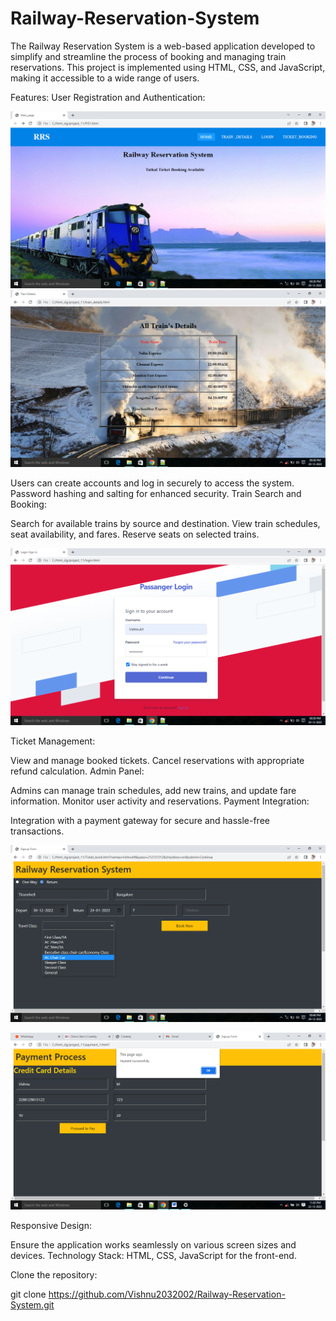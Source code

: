 # Railway-Reservation-System
The Railway Reservation System is a web-based application developed to simplify and streamline the process of booking and managing train reservations. This project is implemented using HTML, CSS, and JavaScript, making it accessible to a wide range of users.

Features:
User Registration and Authentication:

![HOME PAGE](https://github.com/Vishnu2032002/Railway-Reservation-System/blob/main/Screenshot%20(56).png)
![TRAIN DETAILS](https://github.com/Vishnu2032002/Railway-Reservation-System/blob/main/Screenshot%20(57).png)

Users can create accounts and log in securely to access the system.
Password hashing and salting for enhanced security.
Train Search and Booking:

Search for available trains by source and destination.
View train schedules, seat availability, and fares.
Reserve seats on selected trains.

![USER LOGIN](https://github.com/Vishnu2032002/Railway-Reservation-System/blob/main/Screenshot%20(59).png)

Ticket Management:

View and manage booked tickets.
Cancel reservations with appropriate refund calculation.
Admin Panel:

Admins can manage train schedules, add new trains, and update fare information.
Monitor user activity and reservations.
Payment Integration:

Integration with a payment gateway for secure and hassle-free transactions.


![TICKET BOOKING](https://github.com/Vishnu2032002/Railway-Reservation-System/blob/main/Screenshot%20(60).png)

![PAYMENT SECTION](https://github.com/Vishnu2032002/Railway-Reservation-System/blob/main/Screenshot%20(63).png)

Responsive Design:

Ensure the application works seamlessly on various screen sizes and devices.
Technology Stack:
HTML, CSS, JavaScript for the front-end.

Clone the repository:

git clone https://github.com/Vishnu2032002/Railway-Reservation-System.git
